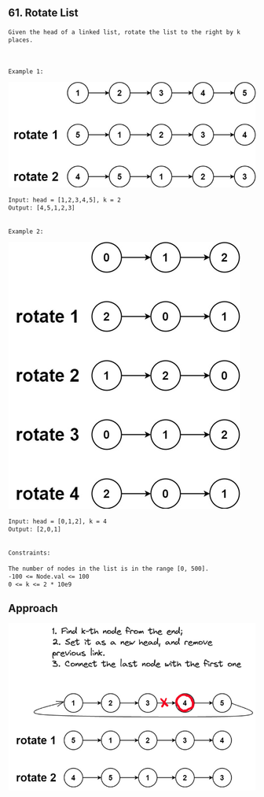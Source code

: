## 61. Rotate List

```
Given the head of a linked list, rotate the list to the right by k places.

 

Example 1:

```
![img.png](img.png)
```
Input: head = [1,2,3,4,5], k = 2
Output: [4,5,1,2,3]


Example 2:
```

![img_1.png](img_1.png)
```
Input: head = [0,1,2], k = 4
Output: [2,0,1]
 

Constraints:

The number of nodes in the list is in the range [0, 500].
-100 <= Node.val <= 100
0 <= k <= 2 * 10e9
```

## Approach

![img_2.png](img_2.png)